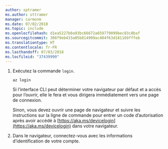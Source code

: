 ```yaml
---
author: sptramer
ms.author: sttramer
manager: carmonm
ms.date: 07/02/2018
ms.topic: include
ms.openlocfilehash: d1ea5227b0a93bc66672a659779099bec83c8baf
ms.sourcegitcommit: 308f9eb433a05b814999ac404f63d181169fffeb
ms.translationtype: HT
ms.contentlocale: fr-FR
ms.lasthandoff: 07/03/2018
ms.locfileid: "37439990"
---
```

1. Exécutez la commande `login`.

    ```azurecli-interactive
    az login
    ```

    Si l’interface CLI peut déterminer votre navigateur par défaut et a accès pour l’ouvrir, elle le fera et vous dirigera immédiatement vers une page de connexion.

    Sinon, vous devez ouvrir une page de navigateur et suivre les instructions sur la ligne de commande pour entrer un code d’autorisation après avoir accédé à [https://aka.ms/devicelogin](https://aka.ms/devicelogin) dans votre navigateur.

2. Dans le navigateur, connectez-vous avec les informations d’identification de votre compte.
